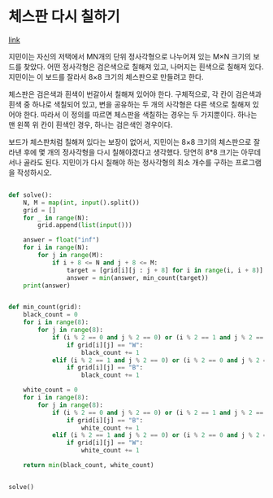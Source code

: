 # 체스판 다시 칠하기

[link](https://www.acmicpc.net/problem/1018)

지민이는 자신의 저택에서 MN개의 단위 정사각형으로 나누어져 있는 M×N 크기의 보드를 찾았다. 어떤 정사각형은 검은색으로 칠해져 있고, 나머지는 흰색으로 칠해져 있다. 지민이는 이 보드를 잘라서 8×8 크기의 체스판으로 만들려고 한다.

체스판은 검은색과 흰색이 번갈아서 칠해져 있어야 한다. 구체적으로, 각 칸이 검은색과 흰색 중 하나로 색칠되어 있고, 변을 공유하는 두 개의 사각형은 다른 색으로 칠해져 있어야 한다. 따라서 이 정의를 따르면 체스판을 색칠하는 경우는 두 가지뿐이다. 하나는 맨 왼쪽 위 칸이 흰색인 경우, 하나는 검은색인 경우이다.

보드가 체스판처럼 칠해져 있다는 보장이 없어서, 지민이는 8×8 크기의 체스판으로 잘라낸 후에 몇 개의 정사각형을 다시 칠해야겠다고 생각했다. 당연히 8\*8 크기는 아무데서나 골라도 된다. 지민이가 다시 칠해야 하는 정사각형의 최소 개수를 구하는 프로그램을 작성하시오.

```python

def solve():
    N, M = map(int, input().split())
    grid = []
    for _ in range(N):
        grid.append(list(input()))

    answer = float("inf")
    for i in range(N):
        for j in range(M):
            if i + 8 <= N and j + 8 <= M:
                target = [grid[i][j : j + 8] for i in range(i, i + 8)]
                answer = min(answer, min_count(target))
    print(answer)


def min_count(grid):
    black_count = 0
    for i in range(8):
        for j in range(8):
            if (i % 2 == 0 and j % 2 == 0) or (i % 2 == 1 and j % 2 == 1):
                if grid[i][j] == "W":
                    black_count += 1
            elif (i % 2 == 1 and j % 2 == 0) or (i % 2 == 0 and j % 2 == 1):
                if grid[i][j] == "B":
                    black_count += 1

    white_count = 0
    for i in range(8):
        for j in range(8):
            if (i % 2 == 0 and j % 2 == 0) or (i % 2 == 1 and j % 2 == 1):
                if grid[i][j] == "B":
                    white_count += 1
            elif (i % 2 == 1 and j % 2 == 0) or (i % 2 == 0 and j % 2 == 1):
                if grid[i][j] == "W":
                    white_count += 1

    return min(black_count, white_count)


solve()

```
